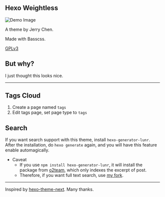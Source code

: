 ## Hexo Weightless

![Demo Image](https://hexo.fifo.fmt01.sdapi.net/weightless.png)

A theme by Jerry Chen.

Made with Basscss.

[GPLv3](http://www.gnu.org/licenses/gpl-3.0.en.html)

## But why?

I just thought this looks nice.

---

## Tags Cloud

1. Create a page named `tags`
2. Edit tags page, set page type to `tags`

## Search

If you want search support with this theme, install `hexo-generator-lunr`. After the installation, do `hexo generate` again, and you will have this feature enable automagically. 

* Caveat
  * If you use `npm install hexo-generator-lunr`, it will install the package from [o2team](https://github.com/o2team/hexo-generator-lunr), which only indexes the excerpt of post.
  * Therefore, if you want full text search, use [my fork](https://git.fm/zllovesuki/hexo-generator-lunr).

---

Inspired by [hexo-theme-next](https://github.com/iissnan/hexo-theme-next). Many thanks.
